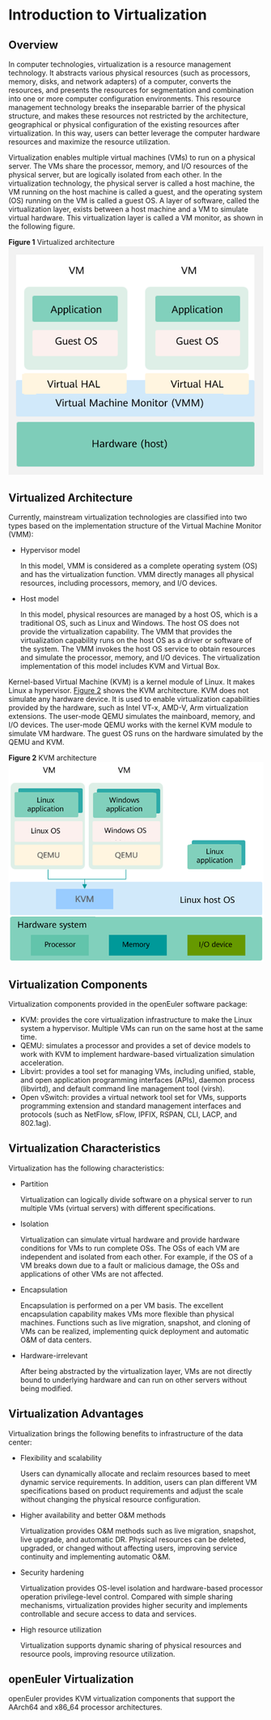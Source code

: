 # Introduction to Virtualization

## Overview

In computer technologies, virtualization is a resource management technology. It abstracts various physical resources \(such as processors, memory, disks, and network adapters\) of a computer, converts the resources, and presents the resources for segmentation and combination into one or more computer configuration environments. This resource management technology breaks the inseparable barrier of the physical structure, and makes these resources not restricted by the architecture, geographical or physical configuration of the existing resources after virtualization. In this way, users can better leverage the computer hardware resources and maximize the resource utilization.

Virtualization enables multiple virtual machines \(VMs\) to run on a physical server. The VMs share the processor, memory, and I/O resources of the physical server, but are logically isolated from each other. In the virtualization technology, the physical server is called a host machine, the VM running on the host machine is called a guest, and the operating system \(OS\) running on the VM is called a guest OS. A layer of software, called the virtualization layer, exists between a host machine and a VM to simulate virtual hardware. This virtualization layer is called a VM monitor, as shown in the following figure.

**Figure  1**  Virtualized architecture 
![](./figures/virtualized-architecture.png "virtualized-architecture")

## Virtualized Architecture

Currently, mainstream virtualization technologies are classified into two types based on the implementation structure of the Virtual Machine Monitor \(VMM\):

-   Hypervisor model

    In this model, VMM is considered as a complete operating system \(OS\) and has the virtualization function. VMM directly manages all physical resources, including processors, memory, and I/O devices.

-   Host model

    In this model, physical resources are managed by a host OS, which is a traditional OS, such as Linux and Windows. The host OS does not provide the virtualization capability. The VMM that provides the virtualization capability runs on the host OS as a driver or software of the system. The VMM invokes the host OS service to obtain resources and simulate the processor, memory, and I/O devices. The virtualization implementation of this model includes KVM and Virtual Box.


Kernel-based Virtual Machine \(KVM\) is a kernel module of Linux. It makes Linux a hypervisor.  [Figure 2](#fig310953013541)  shows the KVM architecture. KVM does not simulate any hardware device. It is used to enable virtualization capabilities provided by the hardware, such as Intel VT-x, AMD-V, Arm virtualization extensions. The user-mode QEMU simulates the mainboard, memory, and I/O devices. The user-mode QEMU works with the kernel KVM module to simulate VM hardware. The guest OS runs on the hardware simulated by the QEMU and KVM.

**Figure  2**  KVM architecture
![](./figures/kvm-architecture.png "kvm-architecture")

## Virtualization Components

Virtualization components provided in the openEuler software package:

-   KVM: provides the core virtualization infrastructure to make the Linux system a hypervisor. Multiple VMs can run on the same host at the same time.
-   QEMU: simulates a processor and provides a set of device models to work with KVM to implement hardware-based virtualization simulation acceleration.
-   Libvirt: provides a tool set for managing VMs, including unified, stable, and open application programming interfaces \(APIs\), daemon process \(libvirtd\), and default command line management tool \(virsh\).
-   Open vSwitch: provides a virtual network tool set for VMs, supports programming extension and standard management interfaces and protocols \(such as NetFlow, sFlow, IPFIX, RSPAN, CLI, LACP, and 802.1ag\).

## Virtualization Characteristics

Virtualization has the following characteristics:

-   Partition

    Virtualization can logically divide software on a physical server to run multiple VMs \(virtual servers\) with different specifications.


-   Isolation

    Virtualization can simulate virtual hardware and provide hardware conditions for VMs to run complete OSs. The OSs of each VM are independent and isolated from each other. For example, if the OS of a VM breaks down due to a fault or malicious damage, the OSs and applications of other VMs are not affected.


-   Encapsulation

    Encapsulation is performed on a per VM basis. The excellent encapsulation capability makes VMs more flexible than physical machines. Functions such as live migration, snapshot, and cloning of VMs can be realized, implementing quick deployment and automatic O&M of data centers.


-   Hardware-irrelevant

    After being abstracted by the virtualization layer, VMs are not directly bound to underlying hardware and can run on other servers without being modified.


## Virtualization Advantages

Virtualization brings the following benefits to infrastructure of the data center:

-   Flexibility and scalability

    Users can dynamically allocate and reclaim resources based to meet dynamic service requirements. In addition, users can plan different VM specifications based on product requirements and adjust the scale without changing the physical resource configuration.


-   Higher availability and better O&M methods

    Virtualization provides O&M methods such as live migration, snapshot, live upgrade, and automatic DR. Physical resources can be deleted, upgraded, or changed without affecting users, improving service continuity and implementing automatic O&M.


-   Security hardening

    Virtualization provides OS-level isolation and hardware-based processor operation privilege-level control. Compared with simple sharing mechanisms, virtualization provides higher security and implements controllable and secure access to data and services.


-   High resource utilization

    Virtualization supports dynamic sharing of physical resources and resource pools, improving resource utilization.


## openEuler Virtualization

openEuler provides KVM virtualization components that support the AArch64 and x86\_64 processor architectures.

